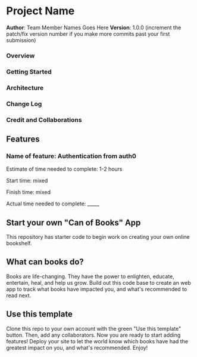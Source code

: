 # Project Name

**Author**: Team Member Names Goes Here
**Version**: 1.0.0 (increment the patch/fix version number if you make more commits past your first submission)

### Overview
<!-- Provide a high level overview of what this application is and why you are building it, beyond the fact that it's an assignment for this class. (i.e. What's your problem domain?) -->

### Getting Started
<!-- What are the steps that a user must take in order to build this app on their own machine and get it running? -->

### Architecture
<!-- Provide a detailed description of the application design. What technologies (languages, libraries, etc) you're using, and any other relevant design information. -->

### Change Log
<!-- Use this area to document the iterative changes made to your application as each feature is successfully implemented. Use time stamps. Here's an example:

01-01-2001 4:59pm - Application now has a fully-functional express server, with a GET route for the location resource. -->

### Credit and Collaborations
<!-- Give credit (and a link) to other people or resources that helped you build this application. -->


## Features


### Name of feature: Authentication from auth0

Estimate of time needed to complete: 1-2 hours

Start time: mixed

Finish time: mixed

Actual time needed to complete: _____

## Start your own "Can of Books" App

This repository has starter code to begin work on creating your own online bookshelf.

## What can books do?

Books are life-changing. They have the power to enlighten, educate, entertain, heal, and help us grow. Build out this code base to create an web app to track what books have impacted you, and what's recommended to read next.

## Use this template

Clone this repo to your own account with the green "Use this template" button. Then, add any collaborators. Now you are ready to start adding features! Deploy your site to let the world know which books have had the greatest impact on you, and what's recommended. Enjoy!

